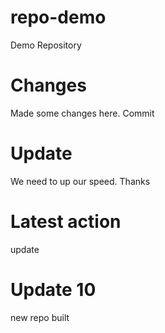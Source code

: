 # repo-demo
Demo Repository

# Changes
Made some changes here. Commit

# Update
We need to up our speed. Thanks

# Latest action
update

# Update 10
new repo built